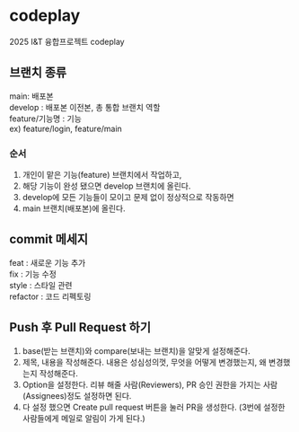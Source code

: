 # codeplay
2025 I&amp;T 융합프로젝트 codeplay

## 브랜치 종류
main: 배포본<br/>
develop : 배포본 이전본, 총 통합 브랜치 역할<br/>
feature/기능명 : 기능<br/>
ex) feature/login, feature/main<br/>

### 순서
1. 개인이 맡은 기능(feature) 브랜치에서 작업하고,<br/>
2. 해당 기능이 완성 됐으면 develop 브랜치에 올린다.<br/>
3. develop에 모든 기능들이 모이고 문제 없이 정상적으로 작동하면<br/>
4. main 브랜치(배포본)에 올린다.<br/>

## commit 메세지
feat : 새로운 기능 추가<br/>
fix : 기능 수정<br/>
style : 스타일 관련<br/>
refactor : 코드 리펙토링<br/>

## Push 후 Pull Request 하기
1. base(받는 브랜치)와 compare(보내는 브랜치)을 알맞게 설정해준다.<br/>
2. 제목, 내용을 작성해준다. 내용은 성심성의껏, 무엇을 어떻게 변경했는지, 왜 변경했는지 작성해준다.<br/>
3. Option을 설정한다. 리뷰 해줄 사람(Reviewers), PR 승인 권한을 가지는 사람(Assignees)정도 설정하면 된다.<br/>
4. 다 설정 했으면 Create pull request 버튼을 눌러 PR을 생성한다. (3번에 설정한 사람들에게 메일로 알림이 가게 된다.)
